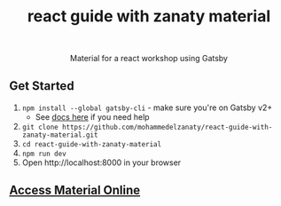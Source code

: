 <h1 align="center">react guide with zanaty material</h1> <br>

<p align="center">
  Material for a react workshop using Gatsby
</p>

## Get Started

1. `npm install --global gatsby-cli` - make sure you're on Gatsby v2+
   - See [docs here](https://next.gatsbyjs.org/docs/) if you need help
1. `git clone https://github.com/mohammedelzanaty/react-guide-with-zanaty-material.git`
1. `cd react-guide-with-zanaty-material`
1. `npm run dev`
1. Open http://localhost:8000 in your browser


## [Access Material Online](https://mohammedelzanaty.github.io/react-guide-with-zanaty-material/)

